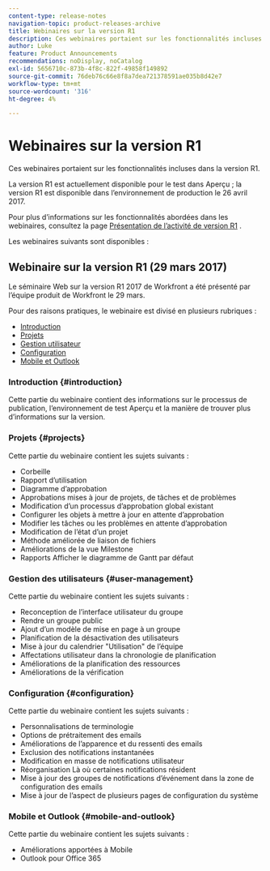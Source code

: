 ```yaml
---
content-type: release-notes
navigation-topic: product-releases-archive
title: Webinaires sur la version R1
description: Ces webinaires portaient sur les fonctionnalités incluses dans la version R1.
author: Luke
feature: Product Announcements
recommendations: noDisplay, noCatalog
exl-id: 5656710c-873b-4f8c-822f-49858f149892
source-git-commit: 76deb76c66e8f8a7dea721378591ae035b8d42e7
workflow-type: tm+mt
source-wordcount: '316'
ht-degree: 4%

---
```


# Webinaires sur la version R1

Ces webinaires portaient sur les fonctionnalités incluses dans la version R1. 

La version R1 est actuellement disponible pour le test dans Aperçu ; la version R1 est disponible dans l’environnement de production le 26 avril 2017.

Pour plus d’informations sur les fonctionnalités abordées dans les webinaires, consultez la page [Présentation de l’activité de version R1](../../../../product-announcements/product-releases/quarterly-release-archive/r1-release-activity/r1-release-activity-overview.md) .

Les webinaires suivants sont disponibles :

## Webinaire sur la version R1 (29 mars 2017)

Le séminaire Web sur la version R1 2017 de Workfront a été présenté par l’équipe produit de Workfront le 29 mars.  

Pour des raisons pratiques, le webinaire est divisé en plusieurs rubriques :

* [Introduction](#introduction)
* [Projets](#projects)
* [Gestion utilisateur](#user-management)
* [Configuration](#configuration)
* [Mobile et Outlook](#mobile-and-outlook)

### Introduction {#introduction}

Cette partie du webinaire contient des informations sur le processus de publication, l’environnement de test Aperçu et la manière de trouver plus d’informations sur la version.

### Projets {#projects}

Cette partie du webinaire contient les sujets suivants :

* Corbeille
* Rapport d’utilisation
* Diagramme d’approbation
* Approbations mises à jour de projets, de tâches et de problèmes
* Modification d’un processus d’approbation global existant
* Configurer les objets à mettre à jour en attente d’approbation
* Modifier les tâches ou les problèmes en attente d’approbation
* Modification de l’état d’un projet
* Méthode améliorée de liaison de fichiers
* Améliorations de la vue Milestone
* Rapports Afficher le diagramme de Gantt par défaut

### Gestion des utilisateurs {#user-management}

Cette partie du webinaire contient les sujets suivants :

* Reconception de l’interface utilisateur du groupe
* Rendre un groupe public
* Ajout d’un modèle de mise en page à un groupe
* Planification de la désactivation des utilisateurs
* Mise à jour du calendrier &quot;Utilisation&quot; de l’équipe
* Affectations utilisateur dans la chronologie de planification
* Améliorations de la planification des ressources
* Améliorations de la vérification

### Configuration {#configuration}

Cette partie du webinaire contient les sujets suivants :

* Personnalisations de terminologie
* Options de prétraitement des emails
* Améliorations de l’apparence et du ressenti des emails
* Exclusion des notifications instantanées
* Modification en masse de notifications utilisateur
* Réorganisation Là où certaines notifications résident
* Mise à jour des groupes de notifications d’événement dans la zone de configuration des emails
* Mise à jour de l’aspect de plusieurs pages de configuration du système

### Mobile et Outlook {#mobile-and-outlook}

Cette partie du webinaire contient les sujets suivants :

* Améliorations apportées à Mobile
* Outlook pour Office 365
